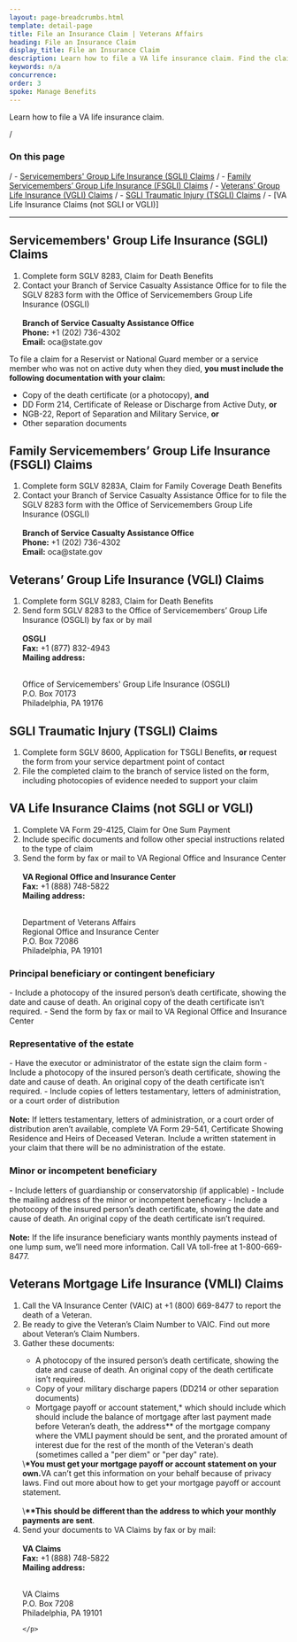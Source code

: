 ```yaml
---
layout: page-breadcrumbs.html
template: detail-page
title: File an Insurance Claim | Veterans Affairs
heading: File an Insurance Claim
display_title: File an Insurance Claim
description: Learn how to file a VA life insurance claim. Find the claim type that applies to you, and review instructions for how to file. 
keywords: n/a
concurrence: 
order: 3
spoke: Manage Benefits
---
```


<div class="va-introtext">

Learn how to file a VA life insurance claim.

</div>


/ <h3>On this page</h3>
/ - [Servicemembers' Group Life Insurance (SGLI) Claims](#assign)
/ - [Family Servicemembers’ Group Life Insurance (FSGLI) Claims](#combined)
/ - [Veterans’ Group Life Insurance (VGLI) Claims](#assign)
/ - [SGLI Traumatic Injury (TSGLI) Claims](#assign)
/ - [VA Life Insurance Claims (not SGLI or VGLI)]

------



<h2>Servicemembers' Group Life Insurance (SGLI) Claims</h2>

<ol class="process">
  <li class="process-step list-one">Complete form SGLV 8283, Claim for Death Benefits</li>
  <li class="process-step list-two">Contact your Branch of Service Casualty Assistance Office for to file the SGLV 8283 form with the Office of Servicemembers Group Life Insurance (OSGLI)
  <br> 
  <br>
    <strong>Branch of Service Casualty Assistance Office</strong>
<br>
  <strong>Phone:</strong> +1 (202) 736-4302 
<br>
  <strong>Email:</strong> oca@state.gov
  </li>
</ol>
  

To file a claim for a Reservist or National Guard member or a service member who was not on active duty when they died, <strong>you must include the following documentation with your claim:</strong>  

- Copy of the death certificate (or a photocopy), <strong>and</strong>
- DD Form 214, Certificate of Release or Discharge from Active Duty, <strong>or</strong>
- NGB-22, Report of Separation and Military Service, <strong>or</strong>
- Other separation documents


<h2>Family Servicemembers’ Group Life Insurance (FSGLI) Claims</h2>

<ol class="process">
  <li class="process-step list-one">Complete form SGLV 8283A, Claim for Family Coverage Death Benefits</li>
  <li class="process-step list-two">Contact your Branch of Service Casualty Assistance Office for to file the SGLV 8283 form with the Office of Servicemembers Group Life Insurance (OSGLI)
  <br> 
  <br>
    <strong>Branch of Service Casualty Assistance Office</strong>
<br>
  <strong>Phone:</strong> +1 (202) 736-4302 
<br>
  <strong>Email:</strong> oca@state.gov
  </li>
</ol>

<h2>Veterans’ Group Life Insurance (VGLI) Claims</h2>
  
  <ol class="process">
  <li class="process-step list-one">Complete form SGLV 8283, Claim for Death Benefits</li>
  <li class="process-step list-two">Send form SGLV 8283 to the Office of Servicemembers’ Group Life Insurance (OSGLI) by fax or by mail
  <br> 
  <br>
    <strong>OSGLI</strong>
    <br>
    <strong>Fax:</strong> +1 (877) 832-4943
<br>
    <strong>Mailing address:</strong>
    <br>
    <br>
    <p class="va-address-block">
    Office of Servicemembers' Group Life Insurance (OSGLI)<br>
    P.O. Box 70173<br>
    Philadelphia, PA 19176<br>
</p>
  </li>
</ol>

<h2>SGLI Traumatic Injury (TSGLI) Claims</h2>
  
  <ol class="process">
  <li class="process-step list-one">Complete form SGLV 8600, Application for TSGLI Benefits, <strong>or</strong> request the form from your service department point of contact</li>
  <li class="process-step list-two">File the completed claim to the branch of service listed on the form, including photocopies of evidence needed to support your claim</li>
  
</ol>

<h2>VA Life Insurance Claims (not SGLI or VGLI)</h2>
  
  <ol class="process">
  <li class="process-step list-one">Complete VA Form 29-4125, Claim for One Sum Payment</li>
  <li class="process-step list-two">Include specific documents and follow other special instructions related to the type of claim</li>
  <li class="process-step list-three">Send the form by fax or mail to VA Regional Office and Insurance Center
     <br> 
  <br>
    <strong>VA Regional Office and Insurance Center</strong>
    <br>
    <strong>Fax:</strong> +1 (888) 748-5822
    <br>
    <strong>Mailing address:</strong>
    <br>
    <br>
    <p class="va-address-block">
    Department of Veterans Affairs<br>
    Regional Office and Insurance Center<br>
    P.O. Box 72086<br>
    Philadelphia, PA 19101
    
</p>
  </li>
 </ol>
  
 <h3>Principal beneficiary or contingent beneficiary</h3>
 - Include a photocopy of the insured person’s death certificate, showing the date and cause of death. An original copy of the death certificate isn’t required.
 - Send the form by fax or mail to VA Regional Office and Insurance Center
  
 <h3>Representative of the estate</h3>
 - Have the executor or administrator of the estate sign the claim form</li>
 - Include a photocopy of the insured person’s death certificate, showing the date and cause of death. An original copy of the death certificate isn’t required.
 - Include copies of letters testamentary, letters of administration, or a court order of distribution
  <br>
  <br>
  <div>
    <strong>Note:</strong> If letters testamentary, letters of administration, or a court order of distribution aren’t available, complete VA Form 29-541, Certificate Showing Residence and Heirs of Deceased Veteran. Include a written statement in your claim that there will be no administration of the estate.
  </div>
    
  <h3>Minor or incompetent beneficiary</h3>
  - Include letters of guardianship or conservatorship (if applicable)
  - Include the mailing address of the minor or incompetent beneficary
  - Include a photocopy of the insured person’s death certificate, showing the date and cause of death. An original copy of the death certificate isn’t required.
<br>
<br>
<div>
<strong>Note:</strong> If the life insurance beneficiary wants monthly payments instead of one lump sum, we’ll need more information. Call VA toll-free at 1-800-669-8477.
</div>

 </ol>
 
<h2>Veterans Mortgage Life Insurance (VMLI) Claims</h2>
        <div className="process schemaform-process">
          <ol>
            <li className="process-step list-one">
             Call the VA Insurance Center (VAIC) at +1 (800) 669-8477 to report the death of a Veteran.
            </li>
              <li className="process-step list-two">
             Be ready to give the Veteran’s Claim Number to VAIC. Find out more about Veteran’s Claim Numbers.
            </li>
            <li className="process-step list-three">
              <div>
                Gather these documents:
              </div>
                <div>
              <ul>
                <li>A photocopy of the insured person’s death certificate, showing the date and cause of death. An original copy of the death certificate isn’t required. </li>
                <li>
                  Copy of your military discharge papers (DD214 or other
                  separation documents)
                </li>
                <li>
                  Mortgage payoff or account statement,* which should include which should include the balance of mortgage after last payment made before Veteran’s death, the address** of the mortgage company where the VMLI payment should be sent, and the prorated amount of interest due for the rest of the month of the Veteran's death (sometimes called a "per diem" or "per day" rate).
                </li>
              </ul>
              <div>
                \<strong>*You must get your mortgage payoff or account statement on your own.</strong>VA can’t get this information on your behalf because of privacy laws. Find out more about how to get your mortgage payoff or account statement. 
                <br>
                <br>
                \<strong>**This should be different than the address to which your monthly payments are sent</strong>.
                  </div>
         <li className="process-step list-four">
             Send your documents to VA Claims by fax or by mail:
  <br> 
  <br>
    <strong>VA Claims</strong>
<br>
  <strong>Fax:</strong> +1 (888) 748-5822
<br>
  <b>Mailing address:</b>
  <br>
  <br>
  <p class="va-address-block">
  VA Claims<br>
  P.O. Box 7208<br>
  Philadelphia, PA 19101<br>
       
    </p>
  </li>
 </ol>
</div>
            
            

  
  

  
  
  

  

